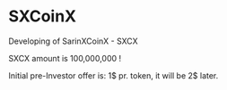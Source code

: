 # SXCoinX
Developing of SarinXCoinX - SXCX

SXCX amount is 100,000,000 !

Initial pre-Investor offer is: 1$ pr. token, it will be 2$ later.

